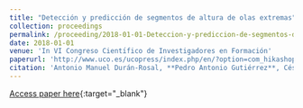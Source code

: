 ```yaml
---
title: "Detección y predicción de segmentos de altura de olas extremas"
collection: proceedings
permalink: /proceeding/2018-01-01-Deteccion-y-prediccion-de-segmentos-de-altura-de-olas-extremas
date: 2018-01-01
venue: 'In VI Congreso Cientı́fico de Investigadores en Formación'
paperurl: 'http://www.uco.es/ucopress/index.php/en/?option=com_hikashop{\&}ctrl=product{\&}task=show{\&}cid=620{\&}name=ebook-creando-redes-doctorales-vol-vi-la-generacion-del-conocimiento{\&}Itemid=976{\&}category_pathway='
citation: 'Antonio Manuel Durán-Rosal, **Pedro Antonio Gutiérrez**, César Hervás-Martínez, &quot;Detección y predicción de segmentos de altura de olas extremas.&quot; In VI Congreso Cientı́fico de Investigadores en Formación, Creando Redes Doctorales: La generación del conocimiento, Vol. 6, 2018, Córdoba, Spain, pp.509-512.'
---
```

[Access paper here](http://www.uco.es/ucopress/index.php/en/?option=com_hikashop{\&}ctrl=product{\&}task=show{\&}cid=620{\&}name=ebook-creando-redes-doctorales-vol-vi-la-generacion-del-conocimiento{\&}Itemid=976{\&}category_pathway=){:target="_blank"}

